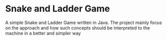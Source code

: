 # Snake and Ladder Game
A simple Snake and Ladder Game written in Java.
The project mainly focus on the approach and how such concepts should be interpreted to the machine in a better and simpler way
